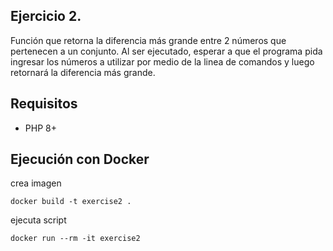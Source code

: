 ## Ejercicio 2.

Función que retorna la diferencia más grande entre 2 números que pertenecen a un conjunto. 
Al ser ejecutado, esperar a que el programa pida ingresar los números a utilizar por medio de la linea de comandos y luego retornará la diferencia más grande.

## Requisitos
- PHP 8+

## Ejecución con Docker
crea imagen
```
docker build -t exercise2 .
```

ejecuta script
```
docker run --rm -it exercise2
```
